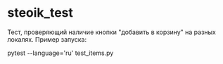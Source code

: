 # steoik_test
 Тест, проверяющий наличие кнопки "добавить в корзину" на разных локалях.
 Пример запуска:
 
 pytest --language='ru' test_items.py
